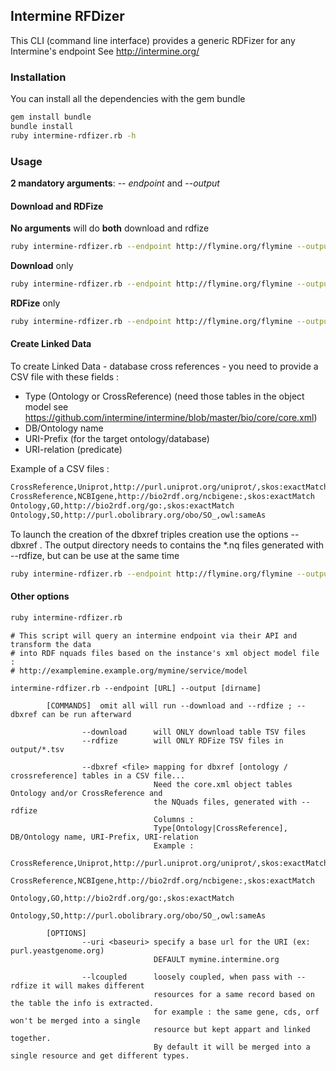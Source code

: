 ## Intermine RFDizer

This CLI (command line interface) provides a generic RDFizer for any Intermine's endpoint
See http://intermine.org/


### Installation

You can install all the dependencies with the gem bundle

```bash
gem install bundle
bundle install
ruby intermine-rdfizer.rb -h
```

### Usage

**2 mandatory arguments**: -- *endpoint* and --*output*

#### Download and RDFize

**No arguments** will do **both** download and rdfize
```bash
ruby intermine-rdfizer.rb --endpoint http://flymine.org/flymine --output flymine-data
```

**Download** only
```bash
ruby intermine-rdfizer.rb --endpoint http://flymine.org/flymine --output flymine-data --download
```

**RDFize** only
```bash
ruby intermine-rdfizer.rb --endpoint http://flymine.org/flymine --output flymine-data --rdfize
```

#### Create Linked Data

To create Linked Data - database cross references - you need to provide a CSV file with these fields :

* Type (Ontology or CrossReference) (need those tables in the object model see https://github.com/intermine/intermine/blob/master/bio/core/core.xml)
* DB/Ontology name
* URI-Prefix (for the target ontology/database)
* URI-relation (predicate)

Example of a CSV files :
```bash
CrossReference,Uniprot,http://purl.uniprot.org/uniprot/,skos:exactMatch
CrossReference,NCBIgene,http://bio2rdf.org/ncbigene:,skos:exactMatch
Ontology,GO,http://bio2rdf.org/go:,skos:exactMatch
Ontology,SO,http://purl.obolibrary.org/obo/SO_,owl:sameAs
```

To launch the creation of the dbxref triples creation use the options --dbxref <csv file>.
The output directory needs to contains the *.nq files generated with --rdfize, but can be use at the same time

```bash
ruby intermine-rdfizer.rb --endpoint http://flymine.org/flymine --output flymine-data --rdfize --dbxref mapping.csv
```



#### Other options

```bash
ruby intermine-rdfizer.rb
```

```
# This script will query an intermine endpoint via their API and transform the data
# into RDF nquads files based on the instance's xml object model file :
# http://examplemine.example.org/mymine/service/model

intermine-rdfizer.rb --endpoint [URL] --output [dirname]

        [COMMANDS]  omit all will run --download and --rdfize ; --dbxref can be run afterward

                --download      will ONLY download table TSV files
                --rdfize        will ONLY RDFize TSV files in output/*.tsv

                --dbxref <file> mapping for dbxref [ontology / crossreference] tables in a CSV file...
                                Need the core.xml object tables Ontology and/or CrossReference and
                                the NQuads files, generated with --rdfize
                                Columns :
                                Type[Ontology|CrossReference], DB/Ontology name, URI-Prefix, URI-relation
                                Example :
                                CrossReference,Uniprot,http://purl.uniprot.org/uniprot/,skos:exactMatch
                                CrossReference,NCBIgene,http://bio2rdf.org/ncbigene:,skos:exactMatch
                                Ontology,GO,http://bio2rdf.org/go:,skos:exactMatch
                                Ontology,SO,http://purl.obolibrary.org/obo/SO_,owl:sameAs

        [OPTIONS]
                --uri <baseuri> specify a base url for the URI (ex: purl.yeastgenome.org)
                                DEFAULT mymine.intermine.org

                --lcoupled      loosely coupled, when pass with --rdfize it will makes different
                                resources for a same record based on the table the info is extracted.
                                for example : the same gene, cds, orf won't be merged into a single
                                resource but kept appart and linked together.
                                By default it will be merged into a single resource and get different types.

```
